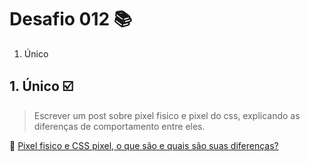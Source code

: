 # Desafio 012 :books:

1. Único



## 1. Único :ballot_box_with_check:
> Escrever um post sobre pixel fisico e pixel do css, explicando as diferenças de comportamento entre eles.


:memo: [Pixel fisico e CSS pixel, o que são e quais são suas diferenças?](https://medium.com/stefany-s%C3%A1/pixel-f%C3%ADsico-e-css-pixel-2bafaa492474)





